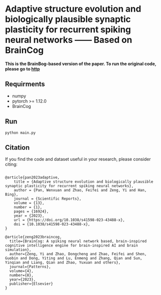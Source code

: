 

# Adaptive structure evolution and biologically plausible synaptic plasticity for recurrent spiking neural networks —— Based on BrainCog #


**This is the BrainBog-based version of the paper. To run the original code, please go to [http](https://github.com/BrainCog-X/Brain-Cog/tree/main/examples/Structure_Evolution/Adaptive_lsm/raw)**

## Requirments ##
* numpy
* pytorch >= 1.12.0
* BrainCog

## Run ##

```python main.py```

## Citation ##

If you find the code and dataset useful in your research, please consider citing:
```

@article{pan2023adaptive,
	title = {Adaptive structure evolution and biologically plausible synaptic plasticity for recurrent spiking neural networks},
	author = {Pan, Wenxuan and Zhao, Feifei and Zeng, Yi and Han, Bing},
	journal = {Scientific Reports},
	volume = {13},
	number = {1},
	pages = {16924},
	year = {2023},
	url = {https://doi.org/10.1038/s41598-023-43488-x},
	doi = {10.1038/s41598-023-43488-x},
}

@article{zeng2023braincog,
  title={BrainCog: A spiking neural network based, brain-inspired cognitive intelligence engine for brain-inspired AI and brain simulation},
  author={Zeng, Yi and Zhao, Dongcheng and Zhao, Feifei and Shen, Guobin and Dong, Yiting and Lu, Enmeng and Zhang, Qian and Sun, Yinqian and Liang, Qian and Zhao, Yuxuan and others},
  journal={Patterns},
  volume={4},
  number={8},
  year={2023},
  publisher={Elsevier}
}
```
